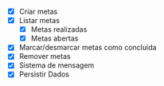 - [x] Criar metas
- [x] Listar metas
  - [x] Metas realizadas
  - [x] Metas abertas
- [x] Marcar/desmarcar metas como concluida
- [x] Remover metas
- [x] Sistema de mensagem
- [x] Persistir Dados
